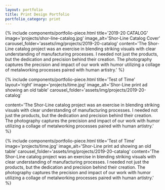 ```yaml
---
layout: portfolio
title: Print Design Portfolio
portfolio_category: print
---
```


{% include components/portfolio-piece.html
   title='2019-20 CATALOG'
   image='projects/shor-line-catalog.jpg'
   image_alt='Shor-Line Catalog Cover'
   carousel_folder='assets/img/projects/2019-20-catalog'
   content='The Shor-Line catalog project was an exercise in blending striking visuals with clear understanding of manufacturing processes. I needed not just the products, but the dedication and precision behind their creation. The photography captures the precision and impact of our work with humor utilizing a collage of metalworking processes paired with human artistry.'
%}



{% include components/portfolio-piece.html
   title='Test of Time'
   layout='right'
   image='projects/time.jpg'
   image_alt='Shor-Line print ad showing an old table'
   carousel_folder='assets/img/projects/2019-20-catalog'

   content='The Shor-Line catalog project was an exercise in blending striking visuals with clear understanding of manufacturing processes. I needed not just the products, but the dedication and precision behind their creation. The photography captures the precision and impact of our work with humor utilizing a collage of metalworking processes paired with human artistry.'
%}

{% include components/portfolio-piece.html
   title='Test of Time'
   image='projects/time.jpg'
   image_alt='Shor-Line print ad showing an old table'
   carousel_folder='assets/img/projects/2019-20-catalog'
   content='The Shor-Line catalog project was an exercise in blending striking visuals with clear understanding of manufacturing processes. I needed not just the products, but the dedication and precision behind their creation. The photography captures the precision and impact of our work with humor utilizing a collage of metalworking processes paired with human artistry.'
%}